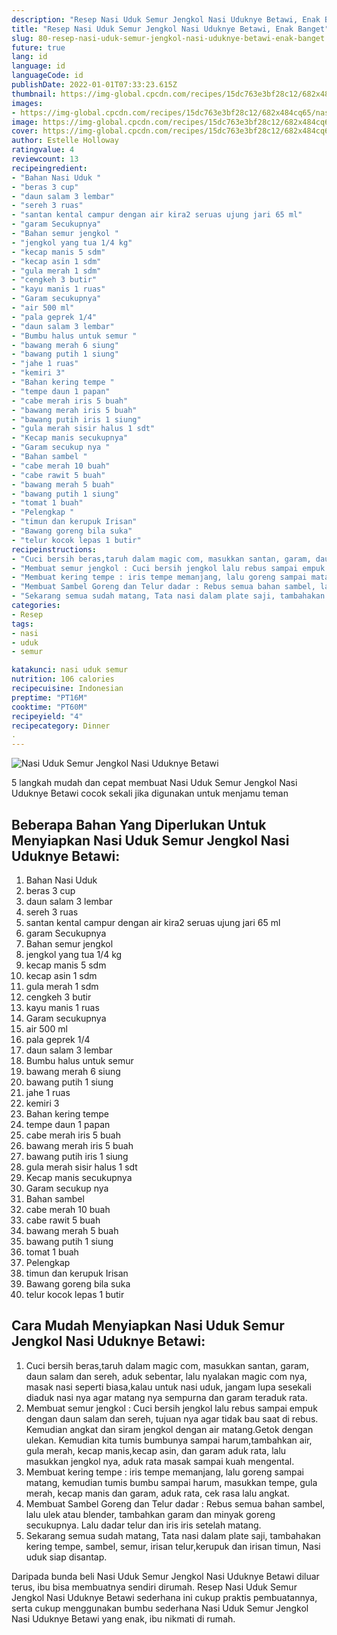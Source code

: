 ```yaml
---
description: "Resep Nasi Uduk Semur Jengkol Nasi Uduknye Betawi, Enak Banget"
title: "Resep Nasi Uduk Semur Jengkol Nasi Uduknye Betawi, Enak Banget"
slug: 80-resep-nasi-uduk-semur-jengkol-nasi-uduknye-betawi-enak-banget
future: true
lang: id
language: id
languageCode: id
publishDate: 2022-01-01T07:33:23.615Z 
thumbnail: https://img-global.cpcdn.com/recipes/15dc763e3bf28c12/682x484cq65/nasi-uduk-semur-jengkol-nasi-uduknye-betawi-foto-resep-utama.png
images:
- https://img-global.cpcdn.com/recipes/15dc763e3bf28c12/682x484cq65/nasi-uduk-semur-jengkol-nasi-uduknye-betawi-foto-resep-utama.png
image: https://img-global.cpcdn.com/recipes/15dc763e3bf28c12/682x484cq65/nasi-uduk-semur-jengkol-nasi-uduknye-betawi-foto-resep-utama.png
cover: https://img-global.cpcdn.com/recipes/15dc763e3bf28c12/682x484cq65/nasi-uduk-semur-jengkol-nasi-uduknye-betawi-foto-resep-utama.png
author: Estelle Holloway
ratingvalue: 4
reviewcount: 13
recipeingredient:
- "Bahan Nasi Uduk "
- "beras 3 cup"
- "daun salam 3 lembar"
- "sereh 3 ruas"
- "santan kental campur dengan air kira2 seruas ujung jari 65 ml"
- "garam Secukupnya"
- "Bahan semur jengkol "
- "jengkol yang tua 1/4 kg"
- "kecap manis 5 sdm"
- "kecap asin 1 sdm"
- "gula merah 1 sdm"
- "cengkeh 3 butir"
- "kayu manis 1 ruas"
- "Garam secukupnya"
- "air 500 ml"
- "pala geprek 1/4"
- "daun salam 3 lembar"
- "Bumbu halus untuk semur "
- "bawang merah 6 siung"
- "bawang putih 1 siung"
- "jahe 1 ruas"
- "kemiri 3"
- "Bahan kering tempe "
- "tempe daun 1 papan"
- "cabe merah iris 5 buah"
- "bawang merah iris 5 buah"
- "bawang putih iris 1 siung"
- "gula merah sisir halus 1 sdt"
- "Kecap manis secukupnya"
- "Garam secukup nya "
- "Bahan sambel "
- "cabe merah 10 buah"
- "cabe rawit 5 buah"
- "bawang merah 5 buah"
- "bawang putih 1 siung"
- "tomat 1 buah"
- "Pelengkap "
- "timun dan kerupuk Irisan"
- "Bawang goreng bila suka"
- "telur kocok lepas 1 butir"
recipeinstructions:
- "Cuci bersih beras,taruh dalam magic com, masukkan santan, garam, daun salam dan sereh, aduk sebentar, lalu nyalakan magic com nya, masak nasi seperti biasa,kalau untuk nasi uduk, jangam lupa sesekali diaduk nasi nya agar matang nya sempurna dan garam teraduk rata."
- "Membuat semur jengkol : Cuci bersih jengkol lalu rebus sampai empuk dengan daun salam dan sereh, tujuan nya agar tidak bau saat di rebus. Kemudian angkat dan siram jengkol dengan air matang.Getok dengan ulekan. Kemudian kita tumis bumbunya sampai harum,tambahkan air, gula merah, kecap manis,kecap asin, dan garam aduk rata, lalu masukkan jengkol nya, aduk rata masak sampai kuah mengental."
- "Membuat kering tempe : iris tempe memanjang, lalu goreng sampai matang, kemudian tumis bumbu sampai harum, masukkan tempe, gula merah, kecap manis dan garam, aduk rata, cek rasa lalu angkat."
- "Membuat Sambel Goreng dan Telur dadar : Rebus semua bahan sambel, lalu ulek atau blender, tambahkan garam dan minyak goreng secukupnya. Lalu dadar telur dan iris iris setelah matang."
- "Sekarang semua sudah matang, Tata nasi dalam plate saji, tambahakan kering tempe, sambel, semur, irisan telur,kerupuk dan irisan timun, Nasi uduk siap disantap."
categories:
- Resep
tags:
- nasi
- uduk
- semur

katakunci: nasi uduk semur 
nutrition: 106 calories
recipecuisine: Indonesian
preptime: "PT16M"
cooktime: "PT60M"
recipeyield: "4"
recipecategory: Dinner
. 
---
```



![Nasi Uduk Semur Jengkol Nasi Uduknye Betawi](https://img-global.cpcdn.com/recipes/15dc763e3bf28c12/682x484cq65/nasi-uduk-semur-jengkol-nasi-uduknye-betawi-foto-resep-utama.png)

5 langkah mudah dan cepat membuat  Nasi Uduk Semur Jengkol Nasi Uduknye Betawi cocok sekali jika digunakan untuk menjamu teman

<!--inarticleads1-->

## Beberapa Bahan Yang Diperlukan Untuk Menyiapkan Nasi Uduk Semur Jengkol Nasi Uduknye Betawi:

1. Bahan Nasi Uduk 
1. beras 3 cup
1. daun salam 3 lembar
1. sereh 3 ruas
1. santan kental campur dengan air kira2 seruas ujung jari 65 ml
1. garam Secukupnya
1. Bahan semur jengkol 
1. jengkol yang tua 1/4 kg
1. kecap manis 5 sdm
1. kecap asin 1 sdm
1. gula merah 1 sdm
1. cengkeh 3 butir
1. kayu manis 1 ruas
1. Garam secukupnya
1. air 500 ml
1. pala geprek 1/4
1. daun salam 3 lembar
1. Bumbu halus untuk semur 
1. bawang merah 6 siung
1. bawang putih 1 siung
1. jahe 1 ruas
1. kemiri 3
1. Bahan kering tempe 
1. tempe daun 1 papan
1. cabe merah iris 5 buah
1. bawang merah iris 5 buah
1. bawang putih iris 1 siung
1. gula merah sisir halus 1 sdt
1. Kecap manis secukupnya
1. Garam secukup nya 
1. Bahan sambel 
1. cabe merah 10 buah
1. cabe rawit 5 buah
1. bawang merah 5 buah
1. bawang putih 1 siung
1. tomat 1 buah
1. Pelengkap 
1. timun dan kerupuk Irisan
1. Bawang goreng bila suka
1. telur kocok lepas 1 butir



<!--inarticleads2-->

## Cara Mudah Menyiapkan Nasi Uduk Semur Jengkol Nasi Uduknye Betawi:

1. Cuci bersih beras,taruh dalam magic com, masukkan santan, garam, daun salam dan sereh, aduk sebentar, lalu nyalakan magic com nya, masak nasi seperti biasa,kalau untuk nasi uduk, jangam lupa sesekali diaduk nasi nya agar matang nya sempurna dan garam teraduk rata.
1. Membuat semur jengkol : Cuci bersih jengkol lalu rebus sampai empuk dengan daun salam dan sereh, tujuan nya agar tidak bau saat di rebus. Kemudian angkat dan siram jengkol dengan air matang.Getok dengan ulekan. Kemudian kita tumis bumbunya sampai harum,tambahkan air, gula merah, kecap manis,kecap asin, dan garam aduk rata, lalu masukkan jengkol nya, aduk rata masak sampai kuah mengental.
1. Membuat kering tempe : iris tempe memanjang, lalu goreng sampai matang, kemudian tumis bumbu sampai harum, masukkan tempe, gula merah, kecap manis dan garam, aduk rata, cek rasa lalu angkat.
1. Membuat Sambel Goreng dan Telur dadar : Rebus semua bahan sambel, lalu ulek atau blender, tambahkan garam dan minyak goreng secukupnya. Lalu dadar telur dan iris iris setelah matang.
1. Sekarang semua sudah matang, Tata nasi dalam plate saji, tambahakan kering tempe, sambel, semur, irisan telur,kerupuk dan irisan timun, Nasi uduk siap disantap.




Daripada bunda beli  Nasi Uduk Semur Jengkol Nasi Uduknye Betawi  diluar terus, ibu  bisa membuatnya sendiri dirumah. Resep  Nasi Uduk Semur Jengkol Nasi Uduknye Betawi  sederhana ini cukup praktis pembuatannya, serta cukup menggunakan bumbu sederhana  Nasi Uduk Semur Jengkol Nasi Uduknye Betawi  yang enak, ibu nikmati di rumah.
